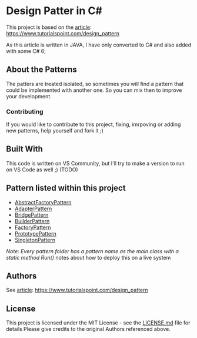
# Design Patter in C#

This project is based on the [article](https://www.tutorialspoint.com/design_pattern): https://www.tutorialspoint.com/design_pattern

As this article is written in JAVA, I have only converted to C# and also added with some C# 6;

## About the Patterns

The patters are treated isolated, so sometimes you will find a pattern that could be implemented with another one. So you can mix then to improve your development.

### Contributing

If you would like to contribute to this project, fixing, imrpoving or adding new patterns, help yourself and fork it ;)

## Built With

This code is written on VS Community, but I'll try to make a version to run on VS Code as well ;) (TODO)

## Pattern listed within this project

* [AbstractFactoryPattern](https://www.tutorialspoint.com/design_pattern)
* [AdapterPattern](AdapterPatternAgg)
* [BridgePattern](BridgePatternAgg)
* [BuilderPattern](BuilderPatternAgg)
* [FactoryPattern](FactoryPatternAgg)
* [PrototypePattern](PrototypePatternAgg)
* [SingletonPattern](SingletonPatternAgg)

*Note: Every pattern folder has a pattern name as the main class with a static method Run()*
 notes about how to deploy this on a live system


## Authors

See [article](https://www.tutorialspoint.com/design_pattern): https://www.tutorialspoint.com/design_pattern

## License

This project is licensed under the MIT License - see the [LICENSE.md](LICENSE.md) file for details
Please give credits to the original Authors referenced above.
